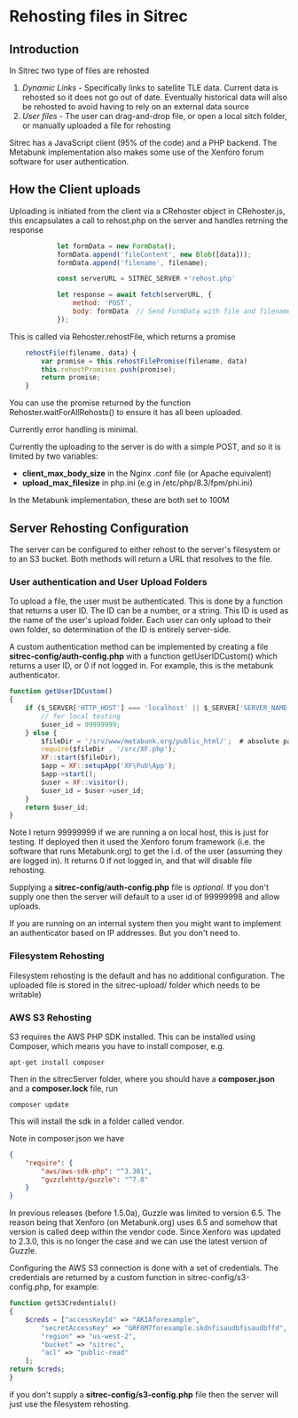 # Rehosting files in Sitrec

## Introduction

In Sitrec two type of files are rehosted

1. *Dynamic Links* - Specifically links to satellite TLE data. Current data is rehosted so it does not go out of date. Eventually historical data will also be rehosted to avoid having to rely on an external data source
2. *User files* - The user can drag-and-drop file, or open a local sitch folder, or manually uploaded a file for rehosting

Sitrec has a JavaScript client (95% of the code) and a PHP backend. The Metabunk implementation also makes some use of the Xenforo forum software for user authentication. 

## How the Client uploads

Uploading is initiated from the client via a CRehoster object in CRehoster.js, this encapsulates a call to rehost.php on the server and handles retrning the response

```javascript
            let formData = new FormData();
            formData.append('fileContent', new Blob([data]));
            formData.append('filename', filename);

            const serverURL = SITREC_SERVER +'rehost.php'

            let response = await fetch(serverURL, {
                method: 'POST',
                body: formData  // Send FormData with file and filename
            });
```

This is called via Rehoster.rehostFile, which returns a promise
```javascript
    rehostFile(filename, data) {
        var promise = this.rehostFilePromise(filename, data)
        this.rehostPromises.push(promise);
        return promise;
    }
```

You can use the promise returned by the function Rehoster.waitForAllRehosts() to ensure it has all been uploaded. 

Currently error handling is minimal.


Currently the uploading to the server is do with a simple POST, and so it is limited by two variables:
 - **client_max_body_size** in the Nginx .conf file (or Apache equivalent)
 - **upload_max_filesize** in php.ini (e.g in /etc/php/8.3/fpm/phi.ini)

In the Metabunk implementation, these are both set to 100M

## Server Rehosting Configuration

The server can be configured to either rehost to the server's filesystem or to an S3 bucket. Both methods will return a URL that resolves to the file. 


### User authentication and User Upload Folders

To upload a file, the user must be authenticated. This is done by a function that returns a user ID. The ID can be a number, or a string. This ID is used as the name of the user's upload folder. Each user can only upload to their own folder, so determination of the ID is entirely server-side. 

A custom authentication method can be implemented by creating a file **sitrec-config/auth-config.php** with a function getUserIDCustom() which returns a user ID, or 0 if not logged in. For example, this is the metabunk authenticator.
```javascript
function getUserIDCustom()
{
    if ($_SERVER['HTTP_HOST'] === 'localhost' || $_SERVER['SERVER_NAME'] === 'localhost') {
        // for local testing
        $user_id = 99999999;
    } else {
        $fileDir = '/srv/www/metabunk.org/public_html/';  # absolute path from this script to the Xenforo root
        require($fileDir . '/src/XF.php');
        XF::start($fileDir);
        $app = XF::setupApp('XF\Pub\App');
        $app->start();
        $user = XF::visitor();
        $user_id = $user->user_id;
    }
    return $user_id;
}
```
Note I return 99999999 if we are running a on local host, this is just for testing. If deployed then it used the Xenforo forum framework (i.e. the software that runs Metabunk.org) to get the i.d. of the user (assuming they are logged in). It returns 0 if not logged in, and that will disable file rehosting. 

Supplying a **sitrec-config/auth-config.php** file is *optional*. If you don't supply one then the server will default to a user id of 99999998 and allow uploads. 

If you are running on an internal system then you might want to implement an authenticator based on IP addresses. But you don't need to. 


### Filesystem Rehosting

Filesystem rehosting is the default and has no additional configuration. The uploaded file is stored in the sitrec-upload/<UserID> folder which needs to be writable)

### AWS S3 Rehosting

S3 requires the AWS PHP SDK installed. This can be installed using Composer, which means you have to install composer, e.g.
```shell
apt-get install composer
```

Then in the sitrecServer folder, where you should have a **composer.json** and a **composer.lock** file, run 
```shell
composer update
```
This will install the sdk in a folder called vendor. 

Note in composer.json we have
```json
{
    "require": {
        "aws/aws-sdk-php": "^3.301",
        "guzzlehttp/guzzle": "^7.8"
    }
}
```
In previous releases (before 1.5.0a), Guzzle was limited to version 6.5. The reason being that Xenforo (on Metabunk.org) uses 6.5 and somehow that version is called deep within the vendor code. Since Xenforo was updated to 2.3.0, this is no longer the case and we can use the latest version of Guzzle. 

Configuring the AWS S3 connection is done with a set of credentials. The credentials are returned by a custom function in sitrec-config/s3-config.php, for example:

```php
function getS3Credentials()
{
    $creds = ["accessKeyId" => "AKIAforexample",
        "secretAccessKey" => "GRF8M7forexample.skdnfisaudbfisaudbffd",
        "region" => "us-west-2",
        "bucket" => "sitrec",
        "acl" => "public-read"
    ];
return $creds;
}
```
if you don't supply a **sitrec-config/s3-config.php** file then the server will just use the filesystem rehosting.


